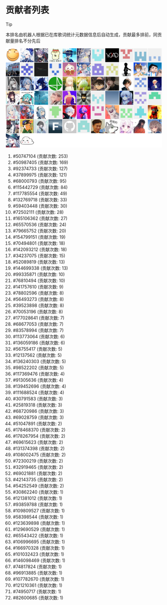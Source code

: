 # 贡献者列表

> [!TIP]
> 本排名由机器人根据已在库歌词统计元数据信息后自动生成，贡献最多排前，同贡献量排名不分先后

![贡献者头像画廊](./CONTRIBUTORS.svg)

1. #50747104 (贡献次数: 253)
2. #50987405 (贡献次数: 169)
3. #92374733 (贡献次数: 127)
4. #37899975 (贡献次数: 121)
5. #68000793 (贡献次数: 95)
6. #115442729 (贡献次数: 84)
7. #117785554 (贡献次数: 49)
8. #132769718 (贡献次数: 33)
9. #59403448 (贡献次数: 30)
10. #72502111 (贡献次数: 28)
11. #165106362 (贡献次数: 27)
12. #65570536 (贡献次数: 24)
13. #79665752 (贡献次数: 20)
14. #154799151 (贡献次数: 19)
15. #70494801 (贡献次数: 18)
16. #142093212 (贡献次数: 18)
17. #34237075 (贡献次数: 15)
18. #52089819 (贡献次数: 13)
19. #144699338 (贡献次数: 13)
20. #99335871 (贡献次数: 10)
21. #76810494 (贡献次数: 10)
22. #141757610 (贡献次数: 9)
23. #78802596 (贡献次数: 8)
24. #56493273 (贡献次数: 8)
25. #39523898 (贡献次数: 8)
26. #70053196 (贡献次数: 8)
27. #177028641 (贡献次数: 7)
28. #68677053 (贡献次数: 7)
29. #83578994 (贡献次数: 7)
30. #113773064 (贡献次数: 6)
31. #136059186 (贡献次数: 6)
32. #56755417 (贡献次数: 5)
33. #12137562 (贡献次数: 5)
34. #136240303 (贡献次数: 5)
35. #98522202 (贡献次数: 5)
36. #117369476 (贡献次数: 4)
37. #91305636 (贡献次数: 4)
38. #139452696 (贡献次数: 4)
39. #111688524 (贡献次数: 4)
40. #30791583 (贡献次数: 3)
41. #25819318 (贡献次数: 3)
42. #68720986 (贡献次数: 3)
43. #69028759 (贡献次数: 3)
44. #51047891 (贡献次数: 2)
45. #178468370 (贡献次数: 2)
46. #178267954 (贡献次数: 2)
47. #69615623 (贡献次数: 2)
48. #131374398 (贡献次数: 2)
49. #108002475 (贡献次数: 2)
50. #72300219 (贡献次数: 2)
51. #32919465 (贡献次数: 2)
52. #69021881 (贡献次数: 2)
53. #42143735 (贡献次数: 2)
54. #54252549 (贡献次数: 2)
55. #30862240 (贡献次数: 1)
56. #121381012 (贡献次数: 1)
57. #93859788 (贡献次数: 1)
58. #109809527 (贡献次数: 1)
59. #58398544 (贡献次数: 1)
60. #123639898 (贡献次数: 1)
61. #129690529 (贡献次数: 1)
62. #65543422 (贡献次数: 1)
63. #106996695 (贡献次数: 1)
64. #166970328 (贡献次数: 1)
65. #101032423 (贡献次数: 1)
66. #146098469 (贡献次数: 1)
67. #74817824 (贡献次数: 1)
68. #96913885 (贡献次数: 1)
69. #107782670 (贡献次数: 1)
70. #121210361 (贡献次数: 1)
71. #74950717 (贡献次数: 1)
72. #82600685 (贡献次数: 1)
